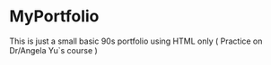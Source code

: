 # MyPortfolio
This is just a small basic 90s portfolio using HTML only ( Practice on Dr/Angela Yu`s course )
